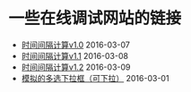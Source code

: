 # 一些在线调试网站的链接

* [时间间隔计算v1.0](http://jsbin.com/renibijumo/edit?html,js,output) 2016-03-07
* [时间间隔计算v1.1](http://jsbin.com/waduzawufu/edit?html,js,output) 2016-03-08
* [时间间隔计算v1.2](http://jsbin.com/gufozakefe/edit?html,js,output) 2016-03-09
* [模拟的多选下拉框（可下拉）](http://jsbin.com/ginuwemise/edit?html,js,output) 2016-03-01
